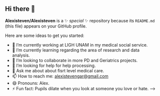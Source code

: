 ## Hi there 👋


**Alexisteven/Alexisteven** is a ✨ _special_ ✨ repository because its `README.md` (this file) appears on your GitHub profile.

Here are some ideas to get you started:

- 🔭 I’m currently working at LIGH UNAM in my medical social service.
- 🌱 I’m currently learning regarding the area of research and data analysis.
- 👯 I’m looking to collaborate in more PD and Geriatrics projects.
- 🤔 I’m looking for help for help processing.
- 💬 Ask me about about fisrt level medical care.
- 📫 How to reach me: alexistevengar@gmail.com
- 😄 Pronouns: Alex.
- ⚡ Fun fact: Pupils dilate when you look at someone you love or hate. 
-->
